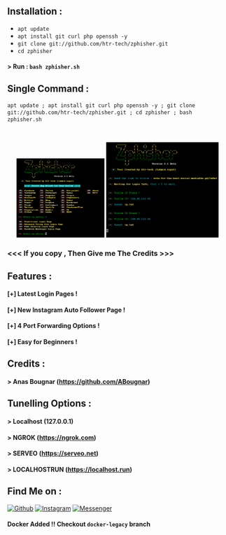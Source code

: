 

## Installation :

* `apt update`
* `apt install git curl php openssh -y`
* `git clone git://github.com/htr-tech/zphisher.git`
* `cd zphisher`
#### > Run : `bash zphisher.sh`

## Single Command :
```
apt update ; apt install git curl php openssh -y ; git clone git://github.com/htr-tech/zphisher.git ; cd zphisher ; bash zphisher.sh
```
<br>
<p align="center">
<img width="40%" src="https://raw.githubusercontent.com/htr-tech/release-download/master/images/zphisher1.png"/>
<img width="51%" src="https://raw.githubusercontent.com/htr-tech/release-download/master/images/zphisher2.png"/>
</p>

### <<< If you copy , Then Give me The Credits >>>

## Features :
#### [+] Latest Login Pages !
#### [+] New Instagram Auto Follower Page !
#### [+] 4 Port Forwarding Options !
#### [+] Easy for Beginners !

## Credits :
#### > Anas Bougnar (https://github.com/ABougnar)
## Tunelling Options :
#### > Localhost (127.0.0.1)
#### > NGROK (https://ngrok.com)
#### > SERVEO (https://serveo.net)
#### > LOCALHOSTRUN (https://localhost.run)

## Find Me on :
[![Github](https://img.shields.io/badge/Github-Anas-Bougnar?style=for-the-badge&logo=github)](https://github.com/ABougnar)
[![Instagram](https://img.shields.io/badge/IG-%40Anas-Bougnar?style=for-the-badge&logo=instagram)](https://www.instagram.com/anes_bougnar)
[![Messenger](https://img.shields.io/badge/Chat-Messenger-blue?style=for-the-badge&logo=messenger)](https://m.me/bougnar1)

#### Docker Added !!  Checkout `docker-legacy` branch
